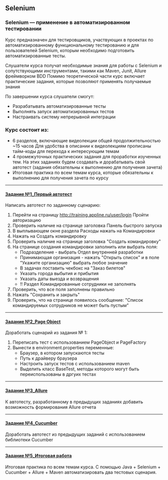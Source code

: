 ## Selenium

### Selenium — применение в автоматизированном тестировании

Курс предназначен для тестировщиков, участвующих в проектах по автоматизированному функциональному тестированию и для
пользователей Selenium, которым необходимо подготовить автоматизированные тесты.

Слушатели курса получат необходимые знания для работы с Selenium и сопутствующими инструментами, такими как Maven,
Junit, Allure фреймворком BDD
Помимо теоретической части курс включает практические задания, которые позволяют применять получаемые знания

По завершении курса слушатели смогут:

- Разрабатывать автоматизированные тесты
- Выполнять запуск автоматизированных тестов
- Настраивать систему непрерывной интеграции

### Курс состоит из:

- 6 разделов, включающие видеолекции общей продолжительностью ~15 часов
  Для удобства в описании к видеолекциям прописаны тайм-коды для перехода к интересующим темам
- 4 промежуточных практических задания для проработки изученных тем. На этих заданиях будем создавать и дорабатывать
  свой автотест
  (задания обязательны к выполнению для получения зачета)
- Итоговая практика по всем темам курса, которые обязательны к выполнению для получения зачета по курсу

---
#### [Задание №1_Первый автотест](https://github.com/avnovik/Selenium/blob/main/src/test/java/ru/tests/exercise1/FirstTaskTest.java)
Написать автотест по заданному сценарию:
1. Перейти на страницу http://training.appline.ru/user/login Пройти авторизацию
2. Проверить наличие на странице заголовка Панель быстрого запуска
3. В выплывающем окне раздела Расходы нажать на Командировки
4. Нажать на Создать командировку
5. Проверить наличие на странице заголовка "Создать командировку"
6. На странице создания командировки заполнить или выбрать поля:
   * Подразделение - выбрать Отдел внутренней разработки
   * Принимающая организация - нажать "Открыть список" и в поле "Укажите организацию" выбрать любое значение
   * В задачах поставить чекбокс на "Заказ билетов"
   * Указать города выбытия и прибытия
   * Указать даты выезда и возвращения
   * !! Раздел Командированные сотрудники не заполнять
7. Проверить, что все поля заполнены правильно
8. Нажать "Сохранить и закрыть"
9. Проверить, что на странице появилось сообщение: "Список командируемых сотрудников не может быть пустым"

---
#### [Задание №2_Page Object](https://github.com/avnovik/Selenium/blob/second/src/test/java/ru/tests/exercise2/SecondTaskTest.java)
Доработать сценарий из задания № 1:
1. Переписать тест с использованием PageObject и PageFactory
2. Вынести в environment.properties переменные:
   - Браузер, в котором запускаются тесты
   - Путь к драйверу браузера
   - Настроить запуск тестов с использованием maven
   - Выделить класс BaseTest, методы которого могут быть переиспользованы в дргуих тестах

---
#### [Задание №3_Allure](https://github.com/avnovik/Selenium/blob/third/src/test/java/ru/tests/exercise2/SecondTaskTest.java)
К автотесту, разработанному в предыдущих заданиях добавить возможность формирования Allure отчета

---
#### [Задание №4_Cucumber](https://github.com/avnovik/Selenium/blob/fourth/src/test/java/ru/tests/exercise4/feature/cucumberScenario.feature)
Доработать автотест из предыдущих заданий с использованием библиотеки Cucumber

---
#### [Задание №5_Итоговая работа](https://github.com/avnovik/Selenium_Final_Practical_Task)
Итоговая практика по всем темам курса.
С помощью Java + Selenium + Сucumber + Allure + Maven автоматизировать два тестовых сценария.
